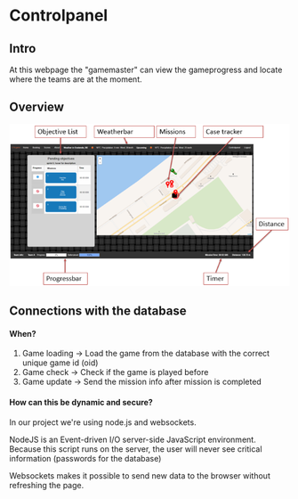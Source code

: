 # Controlpanel

## Intro

At this webpage the "gamemaster" can view the gameprogress and locate where the teams are at the moment.

## Overview

![](/assets/cp_overview.png)

## Connections with the database

#### When?

1. Game loading  -&gt; Load the game from the database with the correct unique game id \(oid\)
2. Game check    -&gt; Check if the game is played before
3. Game update  -&gt; Send the mission info after mission is completed

#### How can this be dynamic and secure?

In our project we're using node.js and websockets.

NodeJS is an  Event-driven I/O server-side JavaScript environment.  
Because this script runs on the server, the user will never see critical information \(passwords for the database\)

Websockets makes it possible to send new data to the browser without refreshing the page.


